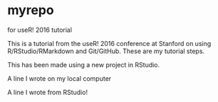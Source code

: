 # myrepo
for useR! 2016 tutorial

This is a tutorial from the useR! 2016 conference at Stanford on using R/RStudio/RMarkdown and Git/GitHub. These are my tutorial steps. 

This has been made using a new project in RStudio.

A line I wrote on my local computer

A line I wrote from RStudio!
